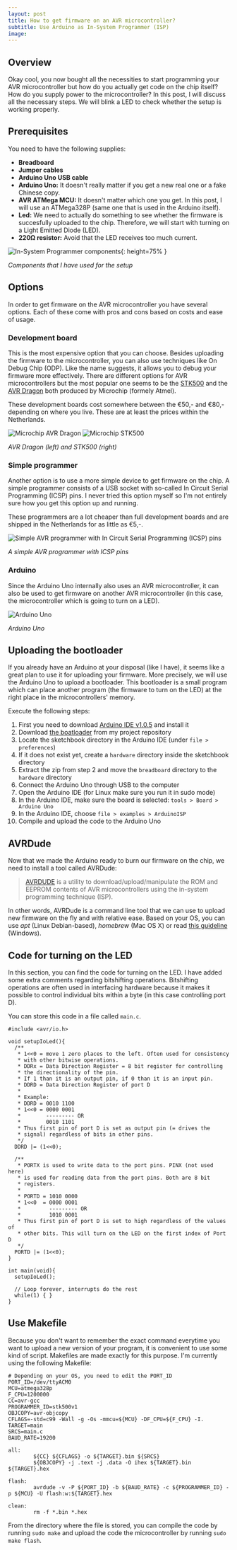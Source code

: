```yaml
---
layout: post
title: How to get firmware on an AVR microcontroller?
subtitle: Use Arduino as In-System Programmer (ISP)
image:
---
```


## Overview

Okay cool, you now bought all the necessities to start programming your AVR microcontroller but how do you actually get code on the chip itself? How do you supply power to the microcontroller? In this post, I will discuss all the necessary steps. We will blink a LED to check whether the setup is working properly. 

## Prerequisites

You need to have the following supplies:
* **Breadboard**
* **Jumper cables**
* **Arduino Uno USB cable**
* **Arduino Uno:** It doesn't really matter if you get a new real one or a fake Chinese copy.
* **AVR ATMega MCU:** It doesn't matter which one you get. In this post, I will use an ATMega328P (same one that is used in the Arduino itself).
* **Led:** We need to actually do something to see whether the firmware is succesfully uploaded to the chip. Therefore, we will start with turning on a Light Emitted Diode (LED).
* **220Ω resistor:** Avoid that the LED receives too much current.

![In-System Programmer components](/img/isp_components.jpg "Components for Arduino Uno / AVR microcontroller setup"){: height=75% }

*Components that I have used for the setup*

## Options

In order to get firmware on the AVR microcontroller you have several options. Each of these come with pros and cons based on costs and ease of usage. 

### Development board

This is the most expensive option that you can choose. Besides uploading the firmware to the microcontroller, you can also use techniques like On Debug Chip (ODP). Like the name suggests, it allows you to debug your firmware more effectively. There are different options for AVR microcontrollers but the most popular one seems to be the [STK500](https://www.microchip.com/DevelopmentTools/ProductDetails/PartNO/ATSTK500) and the [AVR Dragon](https://www.microchip.com/DevelopmentTools/ProductDetails/PartNO/ATAVRDRAGON) both produced by Microchip (formely Atmel). 

These development boards cost somewhere between the €50,- and €80,- depending on where you live. These are at least the prices within the Netherlands.

![Microchip AVR Dragon](/img/dragon.png "AVR Dragon") ![Microchip STK500](/img/stk500.png "STK500")

*AVR Dragon (left) and STK500 (right)*

### Simple programmer

Another option is to use a more simple device to get firmware on the chip. A simple programmer consists of a USB socket with so-called In Circuit Serial Programming (ICSP) pins. I never tried this option myself so I'm not entirely sure how you get this option up and running.

These programmers are a lot cheaper than full development boards and are shipped in the Netherlands for as little as €5,-.

![Simple AVR programmer with In Circuit Serial Programming (ICSP) pins](/img/avr_simple_programmer.png "Simple AVR programmer In Circuit Serial Programming (ICSP) pins")

*A simple AVR programmer with ICSP pins*

### Arduino

Since the Arduino Uno internally also uses an AVR microcontroller, it can also be used to get firmware on another AVR microcontroller (in this case, the microcontroller which is going to turn on a LED).

![Arduino Uno](/img/arduino_uno.png "Arduino Uno")

*Arduino Uno*

## Uploading the bootloader

If you already have an Arduino at your disposal (like I have), it seems like a great plan to use it for uploading your firmware. More precisely, we will use the Arduino Uno to upload a bootloader. This bootloader is a small program which can place another program (the firmware to turn on the LED) at the right place in the microcontrollers' memory. 

Execute the following steps:
1. First you need to download [Arduino IDE v1.0.5](https://www.arduino.cc/en/Main/OldSoftwareReleases#1.0.x) and install it
2. Download [the boatloader](https://github.com/markvdlaan93/avr-projects/tree/master/isp_arduino_breadboard) from my project repository
3. Locate the sketchbook directory in the Arduino IDE (under `file > preferences`)
4. If it does not exist yet, create a `hardware` directory inside the sketchbook directory
5. Extract the zip from step 2 and move the `breadboard` directory to the `hardware` directory
6. Connect the Arduino Uno through USB to the computer
7. Open the Arduino IDE (for Linux make sure you run it in sudo mode)
8. In the Arduino IDE, make sure the board is selected: `tools > Board > Arduino Uno`
9. In the Arduino IDE, choose `file > examples > ArduinoISP`
10. Compile and upload the code to the Arduino Uno

## AVRDude

Now that we made the Arduino ready to burn our firmware on the chip, we need to install a tool called AVRDude:

> [AVRDUDE](https://www.nongnu.org/avrdude/) is a utility to download/upload/manipulate the ROM and EEPROM contents of AVR microcontrollers using the in-system programming technique (ISP). 

In other words, AVRDude is a command line tool that we can use to upload new firmware on the fly and with relative ease. Based on your OS, you can use *apt* (Linux Debian-based), *homebrew* (Mac OS X) or read [this guideline](http://fab.cba.mit.edu/classes/863.16/doc/projects/ftsmin/windows_avr.html) (Windows).

## Code for turning on the LED

In this section, you can find the code for turning on the LED. I have added some extra comments regarding bitshifting operations. Bitshifting operations are often used in interfacing hardware because it makes it possible to control individual bits within a byte (in this case controlling port D).

You can store this code in a file called `main.c`.

```
#include <avr/io.h>

void setupIoLed(){
  /**
   * 1<<0 = move 1 zero places to the left. Often used for consistency 
   * with other bitwise operations.
   * DDRx = Data Direction Register = 8 bit register for controlling 
   * the directionality of the pin.
   * If 1 than it is an output pin, if 0 than it is an input pin.
   * DDRD = Data Direction Register of port D
   * 
   * Example: 
   * DDRD = 0010 1100
   * 1<<0 = 0000 0001
   *        --------- OR
   *        0010 1101
   * Thus first pin of port D is set as output pin (= drives the 
   * signal) regardless of bits in other pins.
   */
  DDRD |= (1<<0);

  /**
   * PORTX is used to write data to the port pins. PINX (not used here) 
   * is used for reading data from the port pins. Both are 8 bit 
   * registers.
   * 
   * PORTD = 1010 0000
   * 1<<0  = 0000 0001
   *         --------- OR
   *         1010 0001
   * Thus first pin of port D is set to high regardless of the values of 
   * other bits. This will turn on the LED on the first index of Port D
   */
  PORTD |= (1<<0);
}

int main(void){
  setupIoLed();

  // Loop forever, interrupts do the rest
  while(1) { }
}
```

## Use Makefile

Because you don't want to remember the exact command everytime you want to upload a new version of your program, it is convenient to use some kind of script. Makefiles are made exactly for this purpose. I'm currently using the following Makefile:

```
# Depending on your OS, you need to edit the PORT_ID
PORT_ID=/dev/ttyACM0
MCU=atmega328p
F_CPU=1200000
CC=avr-gcc
PROGRAMMER_ID=stk500v1
OBJCOPY=avr-objcopy
CFLAGS=-std=c99 -Wall -g -Os -mmcu=${MCU} -DF_CPU=${F_CPU} -I.
TARGET=main
SRCS=main.c
BAUD_RATE=19200

all:
		${CC} ${CFLAGS} -o ${TARGET}.bin ${SRCS}
		${OBJCOPY} -j .text -j .data -O ihex ${TARGET}.bin ${TARGET}.hex

flash:
		avrdude -v -P ${PORT_ID} -b ${BAUD_RATE} -c ${PROGRAMMER_ID} -p ${MCU} -U flash:w:${TARGET}.hex

clean:
		rm -f *.bin *.hex
```

From the directory where the file is stored, you can compile the code by running `sudo make` and upload the code the microcontroller by running `sudo make flash`. 
